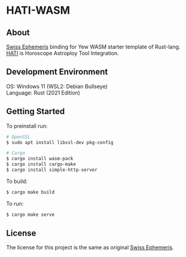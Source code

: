 # **HATI-WASM**

## **About**
[Swiss Ephemeris](http://www.astro.com/swisseph/swephinfo_e.htm) binding for Yew WASM starter template of Rust-lang.  
[HATI](https://github.com/devbjun/hati) is Horoscope Astroploy Tool Integration. 

## **Development Environment**

OS: Windows 11 (WSL2: Debian Bullseye)  
Language: Rust (2021 Edition)  

## **Getting Started**
To preinstall run:
``` bash
# OpenSSL
$ sudo apt install libssl-dev pkg-config

# Cargo
$ cargo install wasm-pack
$ cargo install cargo-make
$ cargo install simple-http-server
```

To build:
``` bash
$ cargo make build
```

To run:
``` bash
$ cargo make serve
```

## **License**
The license for this project is the same as original [Swiss Ephemeris](http://www.astro.com/swisseph/swephinfo_e.htm).
